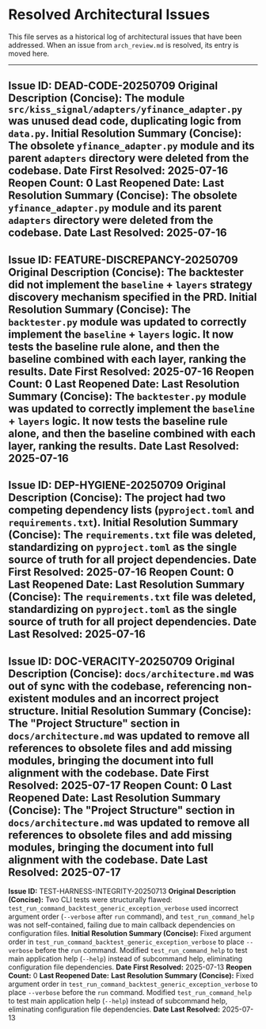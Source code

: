 # Resolved Architectural Issues

This file serves as a historical log of architectural issues that have been addressed.
When an issue from `arch_review.md` is resolved, its entry is moved here.

---
**Issue ID:** DEAD-CODE-20250709
**Original Description (Concise):** The module `src/kiss_signal/adapters/yfinance_adapter.py` was unused dead code, duplicating logic from `data.py`.
**Initial Resolution Summary (Concise):** The obsolete `yfinance_adapter.py` module and its parent `adapters` directory were deleted from the codebase.
**Date First Resolved:** 2025-07-16
**Reopen Count:** 0
**Last Reopened Date:** 
**Last Resolution Summary (Concise):** The obsolete `yfinance_adapter.py` module and its parent `adapters` directory were deleted from the codebase.
**Date Last Resolved:** 2025-07-16
---
**Issue ID:** FEATURE-DISCREPANCY-20250709
**Original Description (Concise):** The backtester did not implement the `baseline` + `layers` strategy discovery mechanism specified in the PRD.
**Initial Resolution Summary (Concise):** The `backtester.py` module was updated to correctly implement the `baseline` + `layers` logic. It now tests the baseline rule alone, and then the baseline combined with each layer, ranking the results.
**Date First Resolved:** 2025-07-16
**Reopen Count:** 0
**Last Reopened Date:** 
**Last Resolution Summary (Concise):** The `backtester.py` module was updated to correctly implement the `baseline` + `layers` logic. It now tests the baseline rule alone, and then the baseline combined with each layer, ranking the results.
**Date Last Resolved:** 2025-07-16
---
**Issue ID:** DEP-HYGIENE-20250709
**Original Description (Concise):** The project had two competing dependency lists (`pyproject.toml` and `requirements.txt`).
**Initial Resolution Summary (Concise):** The `requirements.txt` file was deleted, standardizing on `pyproject.toml` as the single source of truth for all project dependencies.
**Date First Resolved:** 2025-07-16
**Reopen Count:** 0
**Last Reopened Date:** 
**Last Resolution Summary (Concise):** The `requirements.txt` file was deleted, standardizing on `pyproject.toml` as the single source of truth for all project dependencies.
**Date Last Resolved:** 2025-07-16
---
**Issue ID:** DOC-VERACITY-20250709
**Original Description (Concise):** `docs/architecture.md` was out of sync with the codebase, referencing non-existent modules and an incorrect project structure.
**Initial Resolution Summary (Concise):** The "Project Structure" section in `docs/architecture.md` was updated to remove all references to obsolete files and add missing modules, bringing the document into full alignment with the codebase.
**Date First Resolved:** 2025-07-17
**Reopen Count:** 0
**Last Reopened Date:** 
**Last Resolution Summary (Concise):** The "Project Structure" section in `docs/architecture.md` was updated to remove all references to obsolete files and add missing modules, bringing the document into full alignment with the codebase.
**Date Last Resolved:** 2025-07-17
---
**Issue ID:** TEST-HARNESS-INTEGRITY-20250713
**Original Description (Concise):** Two CLI tests were structurally flawed: `test_run_command_backtest_generic_exception_verbose` used incorrect argument order (`--verbose` after `run` command), and `test_run_command_help` was not self-contained, failing due to main callback dependencies on configuration files.
**Initial Resolution Summary (Concise):** Fixed argument order in `test_run_command_backtest_generic_exception_verbose` to place `--verbose` before the `run` command. Modified `test_run_command_help` to test main application help (`--help`) instead of subcommand help, eliminating configuration file dependencies.
**Date First Resolved:** 2025-07-13
**Reopen Count:** 0
**Last Reopened Date:** 
**Last Resolution Summary (Concise):** Fixed argument order in `test_run_command_backtest_generic_exception_verbose` to place `--verbose` before the `run` command. Modified `test_run_command_help` to test main application help (`--help`) instead of subcommand help, eliminating configuration file dependencies.
**Date Last Resolved:** 2025-07-13
